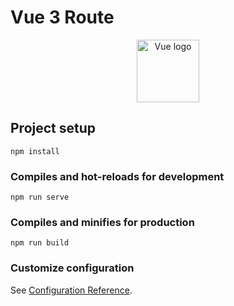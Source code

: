 # Vue 3 Route

<p align="center"><a href="https://cli.vuejs.org/favicon.png" target="_blank" rel="noopener noreferrer"><img width="100" src="https://cli.vuejs.org/favicon.png" alt="Vue logo"></a></p>

## Project setup
```
npm install
```

### Compiles and hot-reloads for development
```
npm run serve
```

### Compiles and minifies for production
```
npm run build
```

### Customize configuration
See [Configuration Reference](https://cli.vuejs.org/config/).
